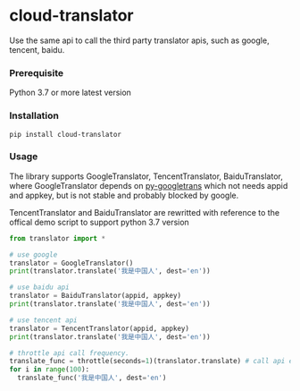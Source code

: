 # cloud-translator

Use the same api to call the third party translator apis, such as google, tencent, baidu.

### Prerequisite

Python 3.7 or more latest version

### Installation

```shell
pip install cloud-translator
```

### Usage

The library supports GoogleTranslator, TencentTranslator, BaiduTranslator, where GoogleTranslator depends on [py-googletrans](https://github.com/ssut/py-googletrans) which not needs appid and appkey, but is not stable and probably blocked by google.

TencentTranslator and BaiduTranslator are rewritted with reference to the offical demo script to support python 3.7 version

```python
from translator import *

# use google
translator = GoogleTranslator()
print(translator.translate('我是中国人', dest='en'))

# use baidu api
translator = BaiduTranslator(appid, appkey)
print(translator.translate('我是中国人', dest='en'))

# use tencent api
translator = TencentTranslator(appid, appkey)
print(translator.translate('我是中国人', dest='en'))

# throttle api call frequency.
translate_func = throttle(seconds=1)(translator.translate) # call api every second
for i in range(100):
  translate_func('我是中国人', dest='en')
```

